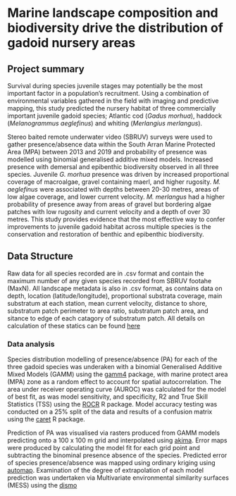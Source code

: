 # Marine landscape composition and biodiversity drive the distribution of gadoid nursery areas

## Project summary
Survival during species juvenile stages may potentially be the most important factor in a population’s recruitment. Using a combination of environmental variables gathered in the field with imaging and predictive mapping, this study predicted the nursery habitat of three commercially important juvenile gadoid species; Atlantic cod (<em>Gadus morhua</em>), haddock (<em>Melanogrammus aeglefinus</em>) and whiting (<em>Merlangius merlangus</em>). 

Stereo baited remote underwater video (SBRUV) surveys were used to gather presence/absence data within the South Arran Marine Protected Area (MPA) between 2013 and 2019 and probability of presence was modelled using binomial generalised additive mixed models. Increased presence with demersal and epibenthic biodiversity observed in all three species. Juvenile <em>G. morhua</em> presence was driven by increased proportional coverage of macroalgae, gravel containing maerl, and higher rugosity. <em>M. aeglefinus</em> were associated with depths between 20-30 metres, areas of low algae coverage, and lower current velocity. <em>M. merlangus</em> had a higher probability of presence away from areas of gravel but bordering algae patches with low rugosity and current velocity and a depth of over 30 metres. This study provides evidence that the most effective way to confer improvements to juvenile gadoid habitat across multiple species is the conservation and restoration of benthic and epibenthic biodiversity.

## Data Structure
Raw data for all species recorded are in .csv format and contain the maximum number of any given species recorded from SBRUV footahe (MaxN). All landscape metadata is also in .csv format, as contains data on depth, location (latitude/longitude), proportional substrata coverage, main substratum at each station, mean current velocity, distance to shore, substratum patch perimeter to area ratio, substratum patch area, and sitance to edge of each catagory of substratum patch. All details on calculation of these statics can be found [here](https://github.com/NWMilne/Seascape_mapping)

### Data analysis
Species distribution modelling of presence/absence (PA) for each of the three gadoid species was underaken with a binomial Generalised Additive Mixed Models (GAMM) using the [gamm4](https://github.com/cran/gamm4) package, with marine protect area (MPA) zone as a random effect to account for spatial autocorrelation. 
The area under receiver operating curve (AUROC) was calculated for the model of best fit, as was model sensitivity, and specificity, R2 and True Skill Statistics (TSS) using the [ROCR](https://github.com/cran/ROCR) R package. Model accuracy testing was conducted on a 25% split of the data and results of a confusion matrix using the [caret](https://github.com/topepo/caret/) R package.

Prediction of PA was visualised via rasters produced from GAMM models predicting onto a 100 x 100 m grid and interpolated using [akima](https://github.com/cran/akima).
Error maps were produced by calculating the model fit for each grid point and subtracting the binominal presence absence of the species. Predicted error of species presence/absence was mapped using ordinary kriging using [automap](https://github.com/cran/automap).
Examination of the degree of extrapolation of each model prediction was undertaken via Multivariate environmental similarity surfaces (MESS) using the [dismo](https://github.com/cran/dismo)

